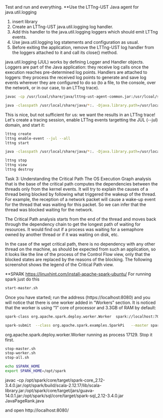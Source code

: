 Test  and run and everything.
**Use the LTTng-UST Java agent for java.util.logging

1. insert library 
2. Create an LTTng-UST java.util.logging log handler.
3. Add this handler to the java.util.logging loggers which should emit LTTng events.
4. Use java.util.logging log statements and configuration as usual.
5. Before exiting the application, remove the LTTng-UST log handler from the loggers attached to it and call its close() method.


java.util.logging (JUL) works by defining Logger and Handler objects. Loggers are part of the Java application: they receive log calls once the execution reaches pre-determined log points. Handlers are attached to loggers: they process the received log points to generate and save log events wherever they are configured to do so (to a file, to the console, over the network, or in our case, to an LTTng trace).


```bash
javac -cp /usr/lcoal/share/java/lttng-ust-agent-common.jar:/usr/lcoal/share/java/lttng-ust-agent-jul.jar:/usr/local/share/java/liblttng-ust-agent.jar Test.java
```


```bash
java -classpath /usr/local/share/java/*:. -Djava.library.path=/usr/local/lib Test
```


This is nice, but not sufficient for us: we want the results in an LTTng trace! Let's create a tracing session, enable LTTng events targetting the JUL (--jul) domain, and start it:

```bash
lttng create
lttng enable-event --jul --all
lttng start

java -classpath /usr/local/share/java/*:. -Djava.library.path=/usr/local/lib Test

lttng stop
lttng view
lttng destroy
```


Task 3: Understanding the Critical Path
The OS Execution Graph analysis that is the base of the critical path computes the dependencies between the threads only from the kernel events. It will try to explain the causes of a thread being blocked by following what triggered the wakeup of the thread. For example, the reception of a network packet will cause a wake-up event for the thread that was waiting for this packet. So we can infer that the thread was blocked waiting for the network.

The Critical Path analysis starts from the end of the thread and moves back through the dependency chain to get the longest path of waiting for resources. It would find out if a process was waiting for a semaphore owned by another thread or if it was waiting on disk, etc.

In the case of the wget critical path, there is no dependency with any other thread on the machine, as should be expected from such an application, so it looks like the line of the process of the Control Flow view, only that the blocked states are replaced by the reasons of the blocking. The following screenshot shows the legend of the Critical Path view.


**SPARK
https://linuxhint.com/install-apache-spark-ubuntu/
For running spark just do this

```bash
start-master.sh
```
Once you have started; run the address (https://localhost:8080) and you will notice that there is one worker added in “Workers” section. It is noticed that the worker is using “1” core of processor and 3.3GB of RAM by default:

```bash
spark-class org.apache.spark.deploy.worker.Worker  spark://localhost:7077 -c 1 -m 512M
```

```bash
spark-submit  --class org.apache.spark.examples.SparkPi   --master spark://localhost:7077  lib/spark-examples-1.2.1-hadoop2.4.0.jar 
```

org.apache.spark.deploy.worker.Worker running as process 17129.  Stop it first.

```bash
stop-master.sh
stop-worker.sh
stop-all.sh
```

```bash
echo $SPARK_HOME
export SPARK_HOME=/opt/spark
```

javac -cp /opt/spark/core/target/spark-core_2.12-3.4.0.jar:/opt/spark/build/scala-2.12.17/lib/scala-library.jar:/opt/spark/core/target/jars/guava-14.0.1.jar:/opt/spark/sql/core/target/spark-sql_2.12-3.4.0.jar JavaPageRank.java






and open http://localhost:8080/
